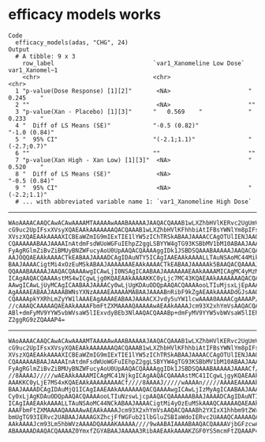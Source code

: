 # efficacy models works

    Code
      efficacy_models(adas, "CHG", 24)
    Output
      # A tibble: 9 x 3
        row_label                            `var1_Xanomeline Low Dose` var1_Xanomel~1
        <chr>                                <chr>                      <chr>         
      1 "p-value(Dose Response) [1][2]"       <NA>                      "   0.245    "
      2 ""                                    <NA>                      ""            
      3 "p-value(Xan - Placebo) [1][3]"      "   0.569    "             "   0.233    "
      4 "  Diff of LS Means (SE)"            "-0.5 (0.82)"              "-1.0 (0.84)" 
      5 "  95% CI"                           "(-2.1;1.1)"               "(-2.7;0.7)"  
      6 ""                                   ""                         ""            
      7 "p-value(Xan High - Xan Low) [1][3]"  <NA>                      "   0.520    "
      8 "  Diff of LS Means (SE)"             <NA>                      "-0.5 (0.84)" 
      9 "  95% CI"                            <NA>                      "(-2.2;1.1)"  
      # ... with abbreviated variable name 1: `var1_Xanomeline High Dose`

---

    WAoAAAACAAQCAwACAwAAAAMTAAAAAwAAABAAAAAJAAQACQAAAB1wLXZhbHVlKERvc2UgUmVz
    cG9uc2UpIFsxXVsyXQAEAAkAAAAAAAQACQAAAB1wLXZhbHVlKFhhbiAtIFBsYWNlYm8pIFsx
    XVszXQAEAAkAAAAXICBEaWZmIG9mIExTIE1lYW5zIChTRSkABAAJAAAACCAgOTUlIENJAAQA
    CQAAAAAABAAJAAAAInAtdmFsdWUoWGFuIEhpZ2ggLSBYYW4gTG93KSBbMV1bM10ABAAJAAAA
    FyAgRGlmZiBvZiBMUyBNZWFucyAoU0UpAAQACQAAAAggIDk1JSBDSQAAABAAAAAJAAQACQAA
    AAJOQQAEAAkAAAACTkEABAAJAAAADCAgIDAuNTY5ICAgIAAEAAkAAAALLTAuNSAoMC44MikA
    BAAJAAAACigtMi4xOzEuMSkABAAJAAAAAAAEAAkAAAACTkEABAAJAAAAAk5BAAQACQAAAAJO
    QQAAABAAAAAJAAQACQAAAAwgICAwLjI0NSAgICAABAAJAAAAAAAEAAkAAAAMICAgMC4yMzMg
    ICAgAAQACQAAAAstMS4wICgwLjg0KQAEAAkAAAAKKC0yLjc7MC43KQAEAAkAAAAAAAQACQAA
    AAwgICAwLjUyMCAgICAABAAJAAAACy0wLjUgKDAuODQpAAQACQAAAAooLTIuMjsxLjEpAAAE
    AgAAAAEABAAJAAAABWNsYXNzAAAAEAAAAAMABAAJAAAABnRibF9kZgAEAAkAAAADdGJsAAQA
    CQAAAApkYXRhLmZyYW1lAAAEAgAAAAEABAAJAAAACXJvdy5uYW1lcwAAAA0AAAACgAAAAP//
    //cAAAQCAAAAAQAEAAkAAAAFbmFtZXMAAAAQAAAAAwAEAAkAAAAJcm93X2xhYmVsAAQACQAA
    ABl+dmFyMV9YYW5vbWVsaW5lIExvdyBEb3NlAAQACQAAABp+dmFyMV9YYW5vbWVsaW5lIEhp
    Z2ggRG9zZQAAAP4=

---

    WAoAAAACAAQCAwACAwAAAAMTAAAAAwAAABAAAAAJAAQACQAAAB1wLXZhbHVlKERvc2UgUmVz
    cG9uc2UpIFsxXVsyXQAEAAkAAAAAAAQACQAAAB1wLXZhbHVlKFhhbiAtIFBsYWNlYm8pIFsx
    XVszXQAEAAkAAAAXICBEaWZmIG9mIExTIE1lYW5zIChTRSkABAAJAAAACCAgOTUlIENJAAQA
    CQAAAAAABAAJAAAAInAtdmFsdWUoWGFuIEhpZ2ggLSBYYW4gTG93KSBbMV1bM10ABAAJAAAA
    FyAgRGlmZiBvZiBMUyBNZWFucyAoU0UpAAQACQAAAAggIDk1JSBDSQAAABAAAAAJAAAACf//
    //8AAAAJ/////wAEAAkAAAAMICAgMC41NjkgICAgAAQACQAAAAstMC41ICgwLjgyKQAEAAkA
    AAAKKC0yLjE7MS4xKQAEAAkAAAAAAAAACf////8AAAAJ/////wAAAAn/////AAAAEAAAAAkA
    BAAJAAAADCAgIDAuMjQ1ICAgIAAEAAkAAAAAAAQACQAAAAwgICAwLjIzMyAgICAABAAJAAAA
    Cy0xLjAgKDAuODQpAAQACQAAAAooLTIuNzswLjcpAAQACQAAAAAABAAJAAAADCAgIDAuNTIw
    ICAgIAAEAAkAAAALLTAuNSAoMC44NCkABAAJAAAACigtMi4yOzEuMSkAAAQCAAAAAQAEAAkA
    AAAFbmFtZXMAAAAQAAAAAwAEAAkAAAAJcm93X2xhYmVsAAQACQAAABh2YXIxX1hhbm9tZWxp
    bmUgTG93IERvc2UABAAJAAAAGXZhcjFfWGFub21lbGluZSBIaWdoIERvc2UAAAQCAAAAAQAE
    AAkAAAAJcm93Lm5hbWVzAAAADQAAAAKAAAAA////9wAABAIAAAABAAQACQAAAAVjbGFzcwAA
    ABAAAAADAAQACQAAAAZ0YmxfZGYABAAJAAAAA3RibAAEAAkAAAAKZGF0YS5mcmFtZQAAAP4=

